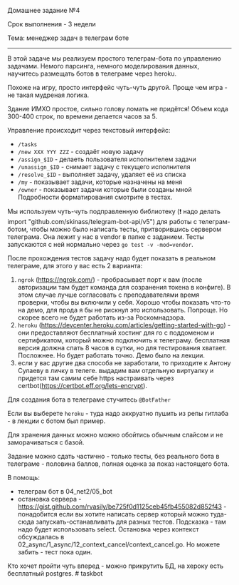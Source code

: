 Домашнее задание №4

Срок выполнения - 3 недели

Тема: менеджер задач в телеграм боте

----

В этой задаче мы реализуем простого телеграм-бота по управлению задачами. Немого парсинга, немного моделирования данных, научитесь размещать ботов в телеграме через heroku.

Похоже на игру, просто интерфейс чуть-чуть другой. Проще чем игра - не такая мудреная логика.

Здание ИМХО простое, сильно голову ломать не придётся! Объем кода 300-400 строк, по времени делается часов за 5.

Управление происходит через текстовый интерфейс:

* `/tasks`
* `/new XXX YYY ZZZ` - создаёт новую задачу
* `/assign_$ID` - делаеть пользователя исполнителем задачи
* `/unassign_$ID` - снимает задачу с текущего исполнителя
* `/resolve_$ID` - выполняет задачу, удаляет её из списка
* `/my` - показывает задачи, которые назначены на меня
* `/owner` - показывает задачи которые были созданы мной
Подробности форматирования смотрите в тестах.

Мы используем чуть-чуть подправленную библиотеку (:exclamation: надо делать import "github.com/skinass/telegram-bot-api/v5") для работы с телеграм-ботом, чтобы можно было написать тесты, притворившись сервером телеграма. Она лежит у нас в vendor в папке с заданием. Тесты запускаются с ней нормально через `go test -v -mod=vendor`.

После прохождения тестов задачу надо будет показать в реальном телеграме, для этого у вас есть 2 варианта:

1. `ngrok` (<https://ngrok.com/>) - пробрасывает порт к вам (после авторизации там будет команда для созранения токена в конфиге). В этом случае лучше согласовать с преподавателями время проверки, чтобы вы включили у себя. Хорошо чтобы показать что-то на демо, для прода я бы не рискнул это использовать. Попроще. Но скорее всего не будет работать из-за Роскомнадзора.
2. `heroku` (<https://devcenter.heroku.com/articles/getting-started-with-go>) - они предоставляют бесплатный хостинг для го с поддоменом и сертификатом, который можно подключить к телеграму. бесплатная версия должна спать 8 часов в сутки, но для тестирования хватает. Посложнее. Но будет работать точно. Демо было на лекции.
3. если у вас другие два способа не заработали, то приходите к Антону Сулаеву в личку в телеге. выдадим вам отдельную виртуалку и придется там самим себе https настраивать через certbot(<https://certbot.eff.org/lets-encrypt>).

Для создания бота в телеграме стучитесь `@BotFather`

Если вы выберете `heroku` - туда надо аккруатно пушить из репы гитлаба - в лекции с ботом был пример.

Для хранения данных можно можно обойтись обычным слайсом и не заморачиваться с базой.

Задание можно сдать частично - только тесты, без реального бота в телеграме - половина баллов, полная оценка за показ настоящего бота.

В помощь:

* телеграм бот в 04_net2/05_bot
* остановка сервера - <https://gist.github.com/rvasily/be725f0d1125ceb45fb455082d852f43> - понадобится если вы хотите написать сервер который можно туда-сюда запускать-останавливать для разных тестов. Подсказка - там надо будет использовать select. Остановка через контекcт обсуждалась в 02_async/1_async/12_context_cancel/context_cancel.go. Но можете забить - тест пока один.

Кто хочет пройти чуть вперед - можно прикрутить БД, на хероку есть бесплатный postgres.
#   t a s k b o t  
 